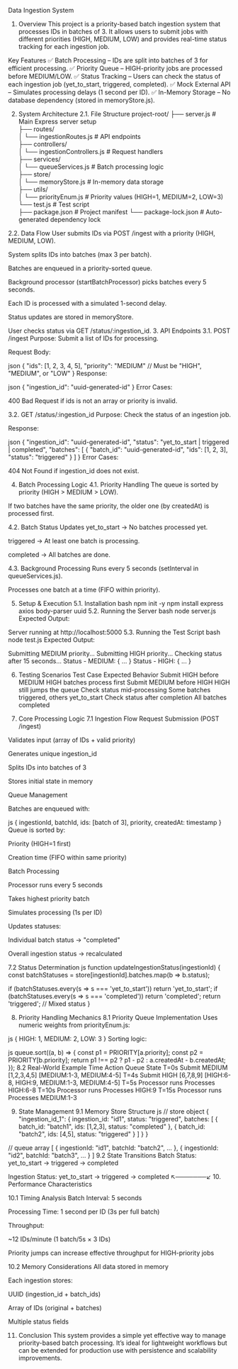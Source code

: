 Data Ingestion System
1. Overview
This project is a priority-based batch ingestion system that processes IDs in batches of 3. It allows users to submit jobs with different priorities (HIGH, MEDIUM, LOW) and provides real-time status tracking for each ingestion job.

Key Features
✅ Batch Processing – IDs are split into batches of 3 for efficient processing.
✅ Priority Queue – HIGH-priority jobs are processed before MEDIUM/LOW.
✅ Status Tracking – Users can check the status of each ingestion job (yet_to_start, triggered, completed).
✅ Mock External API – Simulates processing delays (1 second per ID).
✅ In-Memory Storage – No database dependency (stored in memoryStore.js).

2. System Architecture
2.1. File Structure
project-root/
├── server.js               # Main Express server setup  
├── routes/  
│   └── ingestionRoutes.js  # API endpoints  
├── controllers/  
│   └── ingestionControllers.js  # Request handlers  
├── services/  
│   └── queueServices.js    # Batch processing logic  
├── store/  
│   └── memoryStore.js      # In-memory data storage  
├── utils/  
│   └── priorityEnum.js     # Priority values (HIGH=1, MEDIUM=2, LOW=3)  
└── test.js                 # Test script  
├── package.json          # Project manifest
└── package-lock.json     # Auto-generated dependency lock

2.2. Data Flow
User submits IDs via POST /ingest with a priority (HIGH, MEDIUM, LOW).

System splits IDs into batches (max 3 per batch).

Batches are enqueued in a priority-sorted queue.

Background processor (startBatchProcessor) picks batches every 5 seconds.

Each ID is processed with a simulated 1-second delay.

Status updates are stored in memoryStore.

User checks status via GET /status/:ingestion_id.
3. API Endpoints
3.1. POST /ingest
Purpose: Submit a list of IDs for processing.

Request Body:

json
{
  "ids": [1, 2, 3, 4, 5],
  "priority": "MEDIUM"  // Must be "HIGH", "MEDIUM", or "LOW"
}
Response:

json
{
  "ingestion_id": "uuid-generated-id"
}
Error Cases:

400 Bad Request if ids is not an array or priority is invalid.

3.2. GET /status/:ingestion_id
Purpose: Check the status of an ingestion job.

Response:

json
{
  "ingestion_id": "uuid-generated-id",
  "status": "yet_to_start | triggered | completed",
  "batches": [
    {
      "batch_id": "uuid-generated-id",
      "ids": [1, 2, 3],
      "status": "triggered"
    }
  ]
}
Error Cases:

404 Not Found if ingestion_id does not exist.

4. Batch Processing Logic
4.1. Priority Handling
The queue is sorted by priority (HIGH > MEDIUM > LOW).

If two batches have the same priority, the older one (by createdAt) is processed first.

4.2. Batch Status Updates
yet_to_start → No batches processed yet.

triggered → At least one batch is processing.

completed → All batches are done.

4.3. Background Processing
Runs every 5 seconds (setInterval in queueServices.js).

Processes one batch at a time (FIFO within priority).

5. Setup & Execution
5.1. Installation
bash
npm init -y
npm install express axios body-parser uuid
5.2. Running the Server
bash
node server.js
Expected Output:

Server running at http://localhost:5000
5.3. Running the Test Script
bash
node test.js
Expected Output:

Submitting MEDIUM priority...
Submitting HIGH priority...
Checking status after 15 seconds...
Status - MEDIUM: { ... }
Status - HIGH: { ... }

6. Testing Scenarios
Test Case	Expected Behavior
Submit HIGH before MEDIUM	HIGH batches process first
Submit MEDIUM before HIGH	HIGH still jumps the queue
Check status mid-processing	Some batches triggered, others yet_to_start
Check status after completion	All batches completed

7. Core Processing Logic
7.1 Ingestion Flow
Request Submission (POST /ingest)

Validates input (array of IDs + valid priority)

Generates unique ingestion_id

Splits IDs into batches of 3

Stores initial state in memory

Queue Management

Batches are enqueued with:

js
{
  ingestionId,
  batchId,
  ids: [batch of 3],
  priority,
  createdAt: timestamp
}
Queue is sorted by:

Priority (HIGH=1 first)

Creation time (FIFO within same priority)

Batch Processing

Processor runs every 5 seconds

Takes highest priority batch

Simulates processing (1s per ID)

Updates statuses:

Individual batch status → "completed"

Overall ingestion status → recalculated

7.2 Status Determination
js
function updateIngestionStatus(ingestionId) {
  const batchStatuses = store[ingestionId].batches.map(b => b.status);
  
  if (batchStatuses.every(s => s === 'yet_to_start')) 
    return 'yet_to_start';
  if (batchStatuses.every(s => s === 'completed')) 
    return 'completed';
  return 'triggered'; // Mixed status
}

8. Priority Handling Mechanics
8.1 Priority Queue Implementation
Uses numeric weights from priorityEnum.js:

js
{ HIGH: 1, MEDIUM: 2, LOW: 3 }
Sorting logic:

js
queue.sort((a, b) => {
  const p1 = PRIORITY[a.priority];
  const p2 = PRIORITY[b.priority];
  return p1 !== p2 ? p1 - p2 : a.createdAt - b.createdAt;
});
8.2 Real-World Example
Time	Action	Queue State
T=0s	Submit MEDIUM [1,2,3,4,5]	[MEDIUM:1-3, MEDIUM:4-5]
T=4s	Submit HIGH [6,7,8,9]	[HIGH:6-8, HIGH:9, MEDIUM:1-3, MEDIUM:4-5]
T=5s	Processor runs	Processes HIGH:6-8
T=10s	Processor runs	Processes HIGH:9
T=15s	Processor runs	Processes MEDIUM:1-3

9. State Management
9.1 Memory Store Structure
js
// store object
{
  "ingestion_id_1": {
    ingestion_id: "id1",
    status: "triggered",
    batches: [
      { batch_id: "batch1", ids: [1,2,3], status: "completed" },
      { batch_id: "batch2", ids: [4,5], status: "triggered" }
    ]
  }
}

// queue array
[
  { ingestionId: "id1", batchId: "batch2", ... },
  { ingestionId: "id2", batchId: "batch3", ... }
]
9.2 State Transitions
Batch Status:
yet_to_start → triggered → completed

Ingestion Status:
yet_to_start → triggered → completed
            ↖───────↙
10. Performance Characteristics

10.1 Timing Analysis
Batch Interval: 5 seconds

Processing Time: 1 second per ID (3s per full batch)

Throughput:

~12 IDs/minute (1 batch/5s × 3 IDs)

Priority jumps can increase effective throughput for HIGH-priority jobs

10.2 Memory Considerations
All data stored in memory

Each ingestion stores:

UUID (ingestion_id + batch_ids)

Array of IDs (original + batches)

Multiple status fields

11. Conclusion
This system provides a simple yet effective way to manage priority-based batch processing.
It’s ideal for lightweight workflows but can be extended for production use with persistence and scalability improvements.
